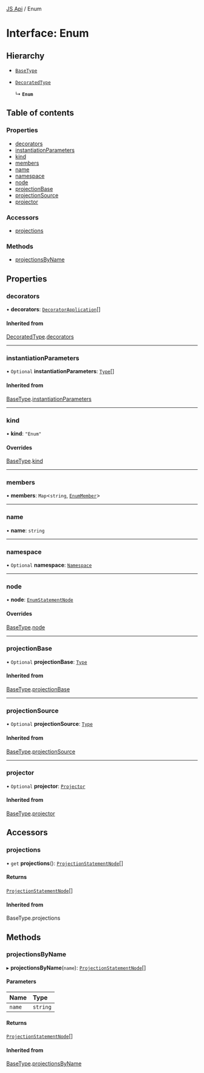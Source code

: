 [JS Api](../index.md) / Enum

# Interface: Enum

## Hierarchy

- [`BaseType`](BaseType.md)

- [`DecoratedType`](DecoratedType.md)

  ↳ **`Enum`**

## Table of contents

### Properties

- [decorators](Enum.md#decorators)
- [instantiationParameters](Enum.md#instantiationparameters)
- [kind](Enum.md#kind)
- [members](Enum.md#members)
- [name](Enum.md#name)
- [namespace](Enum.md#namespace)
- [node](Enum.md#node)
- [projectionBase](Enum.md#projectionbase)
- [projectionSource](Enum.md#projectionsource)
- [projector](Enum.md#projector)

### Accessors

- [projections](Enum.md#projections)

### Methods

- [projectionsByName](Enum.md#projectionsbyname)

## Properties

### decorators

• **decorators**: [`DecoratorApplication`](DecoratorApplication.md)[]

#### Inherited from

[DecoratedType](DecoratedType.md).[decorators](DecoratedType.md#decorators)

___

### instantiationParameters

• `Optional` **instantiationParameters**: [`Type`](../index.md#type)[]

#### Inherited from

[BaseType](BaseType.md).[instantiationParameters](BaseType.md#instantiationparameters)

___

### kind

• **kind**: ``"Enum"``

#### Overrides

[BaseType](BaseType.md).[kind](BaseType.md#kind)

___

### members

• **members**: `Map`<`string`, [`EnumMember`](EnumMember.md)\>

___

### name

• **name**: `string`

___

### namespace

• `Optional` **namespace**: [`Namespace`](Namespace.md)

___

### node

• **node**: [`EnumStatementNode`](EnumStatementNode.md)

#### Overrides

[BaseType](BaseType.md).[node](BaseType.md#node)

___

### projectionBase

• `Optional` **projectionBase**: [`Type`](../index.md#type)

#### Inherited from

[BaseType](BaseType.md).[projectionBase](BaseType.md#projectionbase)

___

### projectionSource

• `Optional` **projectionSource**: [`Type`](../index.md#type)

#### Inherited from

[BaseType](BaseType.md).[projectionSource](BaseType.md#projectionsource)

___

### projector

• `Optional` **projector**: [`Projector`](Projector.md)

#### Inherited from

[BaseType](BaseType.md).[projector](BaseType.md#projector)

## Accessors

### projections

• `get` **projections**(): [`ProjectionStatementNode`](ProjectionStatementNode.md)[]

#### Returns

[`ProjectionStatementNode`](ProjectionStatementNode.md)[]

#### Inherited from

BaseType.projections

## Methods

### projectionsByName

▸ **projectionsByName**(`name`): [`ProjectionStatementNode`](ProjectionStatementNode.md)[]

#### Parameters

| Name | Type |
| :------ | :------ |
| `name` | `string` |

#### Returns

[`ProjectionStatementNode`](ProjectionStatementNode.md)[]

#### Inherited from

[BaseType](BaseType.md).[projectionsByName](BaseType.md#projectionsbyname)
